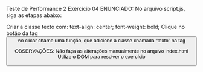 Teste de Performance 2
Exercício 04
ENUNCIADO:
No arquivo script.js, siga as etapas abaixo:

Criar a classe texto com:
text-align: center;
font-weight: bold;
Clique no botão da tag <button>
Ao clicar chame uma função, que adicione a classe chamada “texto” na tag <p>
OBSERVAÇÕES:
Não faça as alterações manualmente no arquivo index.html
Utilize o DOM para resolver o exercício